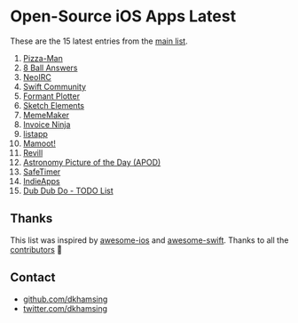 # Open-Source iOS Apps Latest

These are the 15 latest entries from the [main list](https://github.com/dkhamsing/open-source-ios-apps).


1. [Pizza-Man](https://github.com/fulldecent/pizzaman)
2. [8 Ball Answers](https://github.com/fulldecent/8-ball)
3. [NeoIRC](https://github.com/NozeIO/NeoIRC)
4. [Swift Community](https://github.com/superarcswift/SwiftCommunity)
5. [Formant Plotter](https://github.com/fulldecent/formant-analyzer)
6. [Sketch Elements](https://github.com/molcik/ios-sketch-elements)
7. [MemeMaker](https://github.com/dempseyatgithub/MemeMaker)
8. [Invoice Ninja](https://github.com/invoiceninja/flutter-client)
9. [listapp](https://github.com/dkhamsing/listapp.ios)
10. [Mamoot!](https://github.com/Benetos/Mamoot)
11. [Revill](https://github.com/ViniciusDeep/Revill)
12. [Astronomy Picture of the Day (APOD)](https://github.com/LASER-Yi/SwiftUI-APOD)
13. [SafeTimer](https://github.com/Hortelanos/SafeTimer)
14. [IndieApps](https://github.com/antranapp/IndieApps)
15. [Dub Dub Do - TODO List](https://github.com/StephenMcMillan/Dub-Dub-Do)

## Thanks

This list was inspired by [awesome-ios](https://github.com/vsouza/awesome-ios) and [awesome-swift](https://github.com/matteocrippa/awesome-swift). Thanks to all the [contributors](https://github.com/dkhamsing/open-source-ios-apps/graphs/contributors) 🎉 

## Contact

- [github.com/dkhamsing](https://github.com/dkhamsing)
- [twitter.com/dkhamsing](https://twitter.com/dkhamsing)

